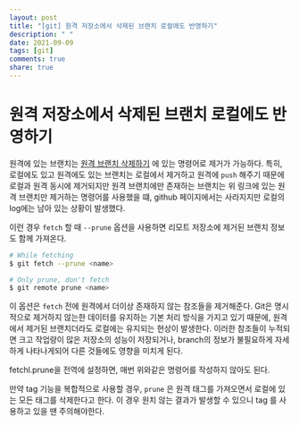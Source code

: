 ```yaml
---
layout: post
title: "[git] 원격 저장소에서 삭제된 브랜치 로컬에도 반영하기"
description: " "
date: 2021-09-09
tags: [git]
comments: true
share: true
---
```


# 원격 저장소에서 삭제된 브랜치 로컬에도 반영하기

원격에 있는 브랜치는 [원격 브랜치 삭제하기](https://h22y25n.github.io/git/remove-remote-branch/) 에 있는 명령어로 제거가 가능하다.
특히, 로컬에도 있고 원격에도 있는 브랜치는 로컬에서 제거하고 원격에 `push` 해주기 때문에 로컬과 원격 동시에 제거되지만
원격 브랜치에만 존재하는 브랜치는 위 링크에 있는 원격 브랜치만 제거하는 명령어를 사용했을 떄, github 페이지에서는 사라지지만 로컬의 log에는 남아 있는 상황이 발생했다.

이런 경우 `fetch` 할 때 `--prune` 옵션을 사용하면 리모트 저장소에 제거된 브랜치 정보도 함께 가져온다.

```bash
# While fetching
$ git fetch --prune <name>

# Only prune, don't fetch
$ git remote prune <name>
```

이 옵션은 `fetch` 전에 원격에서 더이상 존재하지 않는 참조들을 제거해준다.
Git은 명시적으로 제거하지 않는한 데이터를 유지하는 기본 처리 방식을 가지고 있기 때문에, 원격에서 제거된 브랜치더라도 로컬에는 유지되는 현상이 발생한다.
이러한 참조들이 누적되면 크고 작업량이 많은 저장소의 성능이 저장되거나, branch의 정보가 불필요하게 자세하게 나타나게되어 다른 것들에도 영향을 미치게 된다.

fetchl.prune을 전역에 설정하면, 매번 위와같은 명령어를 작성하지 않아도 된다.

만약 tag 기능을 복합적으로 사용할 경우, `prune` 은 원격 태그를 가져오면서 로컬에 있는 모든 태그를 삭제한다고 한다. 이 경우 원치 않는 결과가 발생할 수 있으니 tag 를 사용하고 있을 땐 주의해야한다.
